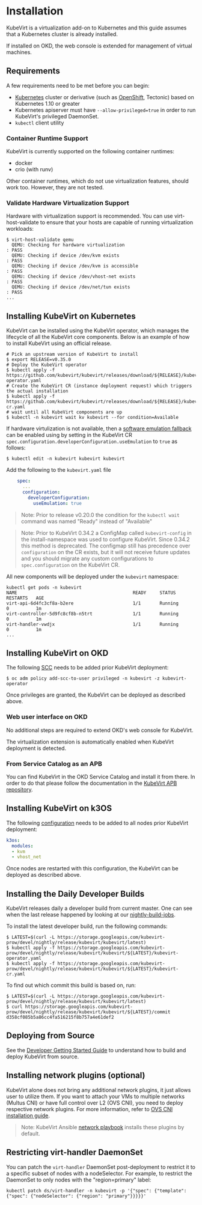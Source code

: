 # Installation

KubeVirt is a virtualization add-on to Kubernetes and this guide assumes
that a Kubernetes cluster is already installed.

If installed on OKD, the web console is extended for management of
virtual machines.

## Requirements

A few requirements need to be met before you can begin:

-   [Kubernetes](https://kubernetes.io) cluster or derivative
    (such as [OpenShift](https://github.com/openshift/origin), Tectonic)
    based on Kubernetes 1.10 or greater
-   Kubernetes apiserver must have `--allow-privileged=true` in order to run KubeVirt's privileged DaemonSet.
-   `kubectl` client utility

### Container Runtime Support

KubeVirt is currently supported on the following container runtimes:

-   docker
-   crio (with runv)

Other container runtimes, which do not use virtualization features,
should work too. However, they are not tested.

### Validate Hardware Virtualization Support

Hardware with virtualization support is recommended. You can use
virt-host-validate to ensure that your hosts are capable of running
virtualization workloads:

    $ virt-host-validate qemu
      QEMU: Checking for hardware virtualization                                 : PASS
      QEMU: Checking if device /dev/kvm exists                                   : PASS
      QEMU: Checking if device /dev/kvm is accessible                            : PASS
      QEMU: Checking if device /dev/vhost-net exists                             : PASS
      QEMU: Checking if device /dev/net/tun exists                               : PASS
    ...

## Installing KubeVirt on Kubernetes

KubeVirt can be installed using the KubeVirt operator, which manages the
lifecycle of all the KubeVirt core components. Below is an example of
how to install KubeVirt using an official release.

    # Pick an upstream version of KubeVirt to install
    $ export RELEASE=v0.35.0
    # Deploy the KubeVirt operator
    $ kubectl apply -f https://github.com/kubevirt/kubevirt/releases/download/${RELEASE}/kubevirt-operator.yaml
    # Create the KubeVirt CR (instance deployment request) which triggers the actual installation
    $ kubectl apply -f https://github.com/kubevirt/kubevirt/releases/download/${RELEASE}/kubevirt-cr.yaml
    # wait until all KubeVirt components are up
    $ kubectl -n kubevirt wait kv kubevirt --for condition=Available

If hardware virtulization is not available, then a
[software emulation fallback](https://github.com/kubevirt/kubevirt/blob/master/docs/software-emulation.md)
can be enabled using by setting in the KubeVirt CR `spec.configuration.developerConfiguration.useEmulation` to `true` as follows:

    $ kubectl edit -n kubevirt kubevirt kubevirt

Add the following to the `kubevirt.yaml` file

```yaml
    spec:
      ...
      configuration:
        developerConfiguration:
          useEmulation: true
```

> Note: Prior to release v0.20.0 the condition for the `kubectl wait`
> command was named "Ready" instead of "Available"

> Note: Prior to KubeVirt 0.34.2 a ConfigMap called `kubevirt-config` in the
> install-namespace was used to configure KubeVirt. Since 0.34.2 this method is
> deprecated. The configmap still has precedence over `configuration` on the
> CR exists, but it will not receive future updates and you should migrate any
> custom configurations to `spec.configuration` on the KubeVirt CR.

All new components will be deployed under the `kubevirt` namespace:

    kubectl get pods -n kubevirt
    NAME                                           READY     STATUS        RESTARTS   AGE
    virt-api-6d4fc3cf8a-b2ere                      1/1       Running       0          1m
    virt-controller-5d9fc8cf8b-n5trt               1/1       Running       0          1m
    virt-handler-vwdjx                             1/1       Running       0          1m
    ...

## Installing KubeVirt on OKD

The following
[SCC](https://docs.openshift.com/container-platform/3.11/admin_guide/manage_scc.html)
needs to be added prior KubeVirt deployment:

    $ oc adm policy add-scc-to-user privileged -n kubevirt -z kubevirt-operator

Once privileges are granted, the KubeVirt can be deployed as described above.

### Web user interface on OKD

No additional steps are required to extend OKD's web console for KubeVirt.

The virtualization extension is automatically enabled when KubeVirt deployment is detected.

### From Service Catalog as an APB

You can find KubeVirt in the OKD Service Catalog and install it from
there. In order to do that please follow the documentation in the
[KubeVirt APB
repository](https://github.com/ansibleplaybookbundle/kubevirt-apb).

## Installing KubeVirt on k3OS

The following
[configuration](https://github.com/rancher/k3os#configuration)
needs to be added to all nodes prior KubeVirt deployment:

```yaml
k3os:
  modules:
  - kvm
  - vhost_net
```

Once nodes are restarted with this configuration, the KubeVirt can be deployed as described above.

## Installing the Daily Developer Builds

KubeVirt releases daily a developer build from current master. One can see
when the last release happened by looking at our
[nightly-build-jobs](https://prow.apps.ovirt.org/?job=periodic-kubevirt-push-nightly-build-master).

To install the latest developer build, run the following commands:

    $ LATEST=$(curl -L https://storage.googleapis.com/kubevirt-prow/devel/nightly/release/kubevirt/kubevirt/latest)
    $ kubectl apply -f https://storage.googleapis.com/kubevirt-prow/devel/nightly/release/kubevirt/kubevirt/${LATEST}/kubevirt-operator.yaml
    $ kubectl apply -f https://storage.googleapis.com/kubevirt-prow/devel/nightly/release/kubevirt/kubevirt/${LATEST}/kubevirt-cr.yaml

To find out which commit this build is based on, run:

    $ LATEST=$(curl -L https://storage.googleapis.com/kubevirt-prow/devel/nightly/release/kubevirt/kubevirt/latest)
    $ curl https://storage.googleapis.com/kubevirt-prow/devel/nightly/release/kubevirt/kubevirt/${LATEST}/commit
    d358cf085b5a86cc4fa516215f8b757a4e61def2

## Deploying from Source

See the [Developer Getting Started
Guide](https://github.com/kubevirt/kubevirt/blob/master/docs/getting-started.md)
to understand how to build and deploy KubeVirt from source.

## Installing network plugins (optional)

KubeVirt alone does not bring any additional network plugins, it just
allows user to utilize them. If you want to attach your VMs to multiple
networks (Multus CNI) or have full control over L2 (OVS CNI), you need
to deploy respective network plugins. For more information, refer to
[OVS CNI installation
guide](https://github.com/kubevirt/ovs-cni/blob/master/docs/deployment-on-arbitrary-cluster.md).

> Note: KubeVirt Ansible [network
> playbook](https://github.com/kubevirt/kubevirt-ansible/tree/master/playbooks#network)
> installs these plugins by default.

## Restricting virt-handler DaemonSet

You can patch the `virt-handler` DaemonSet post-deployment to restrict
it to a specific subset of nodes with a nodeSelector. For example, to
restrict the DaemonSet to only nodes with the "region=primary" label:

    kubectl patch ds/virt-handler -n kubevirt -p '{"spec": {"template": {"spec": {"nodeSelector": {"region": "primary"}}}}}'
